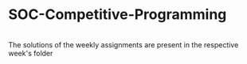 # SOC-Competitive-Programming
<br>
The solutions of the weekly assignments are present in the respective week's folder
